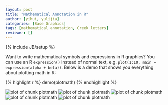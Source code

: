 ```yaml
---
layout: post
title: "Mathematical Annotation in R"
author: [yihui, yulijia]
categories: [Base Graphics]
tags: [mathematical annotation, Greek letters]
reviewer: []
---
```

{% include JB/setup %}

Want to write mathematical symbols and expressions in R graphics? You can use an R `expression()`
instead of normal text, e.g. `plot(1:10, main = expression(alpha + beta))`. Below is a demo that
shows you everything about plotting math in R:


{% highlight r %}
demo(plotmath)
{% endhighlight %}



![plot of chunk plotmath](http://isu.r-forge.r-project.org/vistat/2013-04-08-mathematical-annotation-in-r/plotmath1.png) ![plot of chunk plotmath](http://isu.r-forge.r-project.org/vistat/2013-04-08-mathematical-annotation-in-r/plotmath2.png) ![plot of chunk plotmath](http://isu.r-forge.r-project.org/vistat/2013-04-08-mathematical-annotation-in-r/plotmath3.png) ![plot of chunk plotmath](http://isu.r-forge.r-project.org/vistat/2013-04-08-mathematical-annotation-in-r/plotmath4.png) ![plot of chunk plotmath](http://isu.r-forge.r-project.org/vistat/2013-04-08-mathematical-annotation-in-r/plotmath5.png) 

